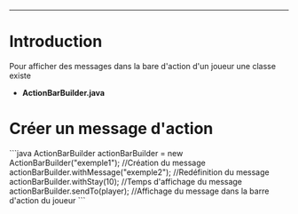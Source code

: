 <hr/>
<h1>Introduction</h1>
<p>Pour afficher des messages dans la bare d'action d'un joueur une classe existe
	<ul>
		<li><strong>ActionBarBuilder.java</strong></li>
	</ul>
</p>
<h1>Créer un message d'action</h1>
```java
ActionBarBuilder actionBarBuilder = new ActionBarBuilder("exemple1"); //Création du message
actionBarBuilder.withMessage("exemple2"); //Redéfinition du message
actionBarBuilder.withStay(10); //Temps d'affichage du message
actionBarBuilder.sendTo(player); //Affichage du message dans la barre d'action du joueur
```